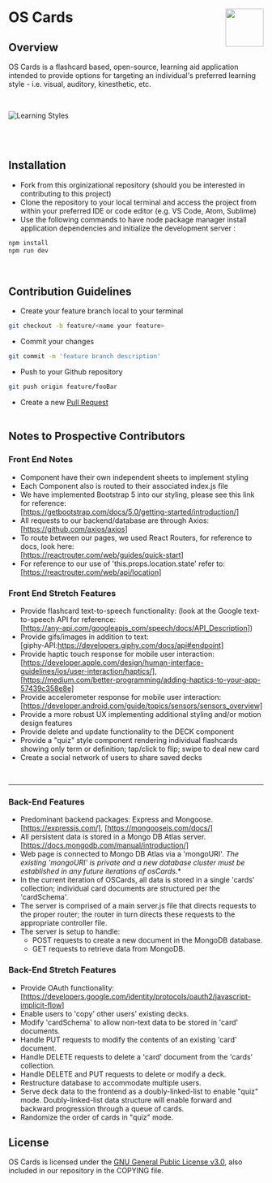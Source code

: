 # OS Cards <img src="./img_src/yeti.png" width=75 align=right>

## Overview

OS Cards is a flashcard based, open-source, learning aid application intended to provide options for targeting an individual's preferred learning style - i.e. visual, auditory, kinesthetic, etc.

<br>

![Learning Styles](https://ilslearningcorner.com/wp-content/uploads/2016/02/learning-styles-infographic-header.jpg) 

<br><br>

## Installation

- Fork from this orginizational repository (should you be interested in contributing to this project) 
- Clone the repository to your local terminal and access the project from within your preferred IDE or code editor (e.g. VS Code, Atom, Sublime)
- Use the following commands to have node package manager install application dependencies and initialize the development server :

```bash
npm install 
npm run dev
```
<br>

## Contribution Guidelines

- Create your feature branch local to your terminal
```bash
git checkout -b feature/<name your feature>
```
- Commit your changes 
```bash
git commit -m 'feature branch description'
```
- Push to your Github repository 
```bash
git push origin feature/fooBar
```
- Create a new [Pull Request](https://github.com/OSLearning/OSCards/pulls)
<br><br>

## Notes to Prospective Contributors

### Front End Notes
- Component have their own independent sheets to implement styling
- Each Component also is routed to their associated index.js file
- We have implemented Bootstrap 5 into our styling, please see this link for reference: 
<br>[https://getbootstrap.com/docs/5.0/getting-started/introduction/]
- All requests to our backend/database are through Axios:<br> [https://github.com/axios/axios] 
- To route between our pages, we used React Routers, for reference to docs, look here: <br>[https://reactrouter.com/web/guides/quick-start]
- For reference to our use of 'this.props.location.state' refer to: <br>[https://reactrouter.com/web/api/location] 
### Front End Stretch Features
- Provide flashcard text-to-speech functionality: (look at the Google text-to-speech API for reference: <br>[https://any-api.com/googleapis_com/speech/docs/API_Description])
- Provide gifs/images in addition to text: <br> [giphy-API:https://developers.giphy.com/docs/api#endpoint]
- Provide haptic touch response for mobile user interaction:<br> [https://developer.apple.com/design/human-interface-guidelines/ios/user-interaction/haptics/], <br>[https://medium.com/better-programming/adding-haptics-to-your-app-57439c358e8e]
- Provide accelerometer response for mobile user interaction:<br> [https://developer.android.com/guide/topics/sensors/sensors_overview]
- Provide a more robust UX implementing additional styling and/or motion design features
- Provide delete and update functionality to the DECK component
- Provide a "quiz" style component rendering individual flashcards showing only term or definition; tap/click to flip; swipe to deal new card
- Create a social network of users to share saved decks
<br>
<hr>

### Back-End Features
- Predominant backend packages: Express and Mongoose.<br>
[https://expressjs.com/], [https://mongoosejs.com/docs/] 
- All persistent data is stored in a Mongo DB Atlas server. <br> [https://docs.mongodb.com/manual/introduction/]
- Web page is connected to Mongo DB Atlas via a 'mongoURI'. *The existing 'mongoURI' is private and a new database cluster must be established in any future iterations of osCards.** 
- In the current iteration of OSCards, all data is stored in a single 'cards' collection; individual card documents are structured per the 'cardSchema'. 
- The server is comprised of a main server.js file that directs requests to the proper router; the router in turn directs these requests to the appropriate controller file. 
- The server is setup to handle: 
  - POST requests to create a new document in the MongoDB database. 
  - GET requests to retrieve data from MongoDB.

### Back-End Stretch Features
- Provide OAuth functionality: <br>[https://developers.google.com/identity/protocols/oauth2/javascript-implicit-flow]
- Enable users to 'copy' other users' existing decks. 
- Modify 'cardSchema' to allow non-text data to be stored in 'card' documents.  
- Handle PUT requests to modify the contents of an existing 'card' document.
- Handle DELETE requests to delete a 'card' document from the 'cards' collection. 
- Handle DELETE and PUT requests to delete or modify a deck.  
- Restructure database to accommodate multiple users. 
- Serve deck data to the frontend as a doubly-linked-list to enable "quiz" mode. Doubly-linked-list data structure will enable forward and backward progression through a queue of cards. 
- Randomize the order of cards in "quiz" mode. 

## License

OS Cards is licensed under the [GNU General Public License v3.0](https://www.gnu.org/licenses/gpl-3.0.en.html), also included in our repository in the COPYING file.
